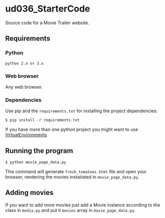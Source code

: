 # ud036_StarterCode
Source code for a Movie Trailer website.

## Requirements

### Python
`python 2.x or 3.x`
### Web browser
Any web browser.
### Dependencies
Use pip and the `requirements.txt` for installing the project dependencies:

```shell
$ pip install -r requirements.txt
```
If you have more than one python project you might want to use
[VirtualEnvironments]('https://virtualenv.pypa.io/en/stable/')

## Running the program
```shell
$ python movie_page_data.py
```
This command will generate `fresh_tomatoes.html` file and open your browser,
rendering the movies instatiated in `movie_page_data.py`.

## Adding movies
If you want to add more movies just add a Movie instance according to the class in
`media.py` and put it `movies` array in `movie_page_data.py`.
